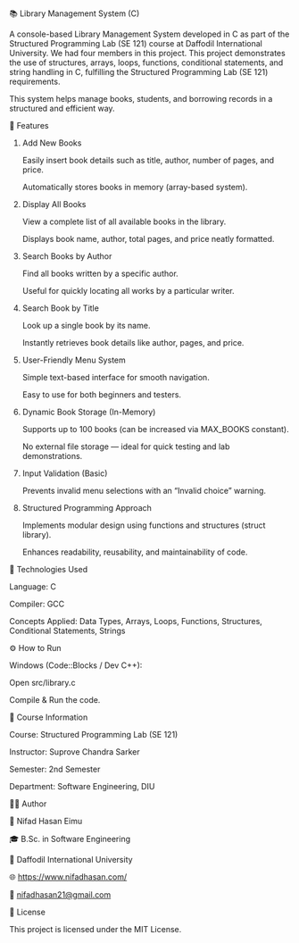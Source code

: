 📚 Library Management System (C)

A console-based Library Management System developed in C as part of the Structured Programming Lab (SE 121) course at Daffodil International University.
We had four members in this project. This project demonstrates the use of structures, arrays, loops, functions, conditional statements, and string handling in C, fulfilling the Structured Programming Lab (SE 121) requirements. 

This system helps manage books, students, and borrowing records in a structured and efficient way.

🚀 Features

1. Add New Books


      Easily insert book details such as title, author, number of pages, and price.


      Automatically stores books in memory (array-based system).


2. Display All Books


      View a complete list of all available books in the library.


      Displays book name, author, total pages, and price neatly formatted.


3. Search Books by Author


      Find all books written by a specific author.


      Useful for quickly locating all works by a particular writer.


4. Search Book by Title


      Look up a single book by its name.


      Instantly retrieves book details like author, pages, and price.


5. User-Friendly Menu System


      Simple text-based interface for smooth navigation.


      Easy to use for both beginners and testers.


6. Dynamic Book Storage (In-Memory)


      Supports up to 100 books (can be increased via MAX_BOOKS constant).


      No external file storage — ideal for quick testing and lab demonstrations.


7. Input Validation (Basic)


      Prevents invalid menu selections with an “Invalid choice” warning.


8. Structured Programming Approach


      Implements modular design using functions and structures (struct library).

      Enhances readability, reusability, and maintainability of code.



🧩 Technologies Used

Language: C

Compiler: GCC

Concepts Applied: Data Types, Arrays, Loops, Functions, Structures, Conditional Statements, Strings

⚙️ How to Run

Windows (Code::Blocks / Dev C++):

Open src/library.c

Compile & Run the code.

📄 Course Information



Course: Structured Programming Lab (SE 121)

Instructor: Suprove Chandra Sarker

Semester: 2nd Semester

Department: Software Engineering, DIU




🧑‍💻 Author



👤 Nifad Hasan Eimu

🎓 B.Sc. in Software Engineering

🏫 Daffodil International University

🌐 https://www.nifadhasan.com/

📧 nifadhasan21@gmail.com



🪪 License


This project is licensed under the MIT License.
